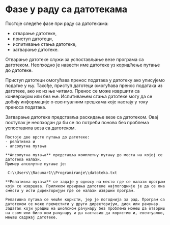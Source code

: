 # Фазе у раду са датотекама

Постоје следеће фазе при раду са датотекама:
- отварање датотеке,
- приступ датотеци,
- испитивање стања датотеке,
- затварање датотеке.

Отварање датотеке служи за успостављање везе програма са датотеком. Неопходно је навести име датотеке уз коришћење путање до датотеке. 

Приступ датотеци омогућава пренос података у датотеку ако уписујемо податке у њу. Такође, приступ датотеци омогућава пренос података из датотеке, ако их из ње читамо. Пренос се може извршити са конверзијом или без ње. 
Испитивањем стања датотеке могу да се добију информације о евентуалним грешкама које настају у току преноса података.

Затварање датотеке представља раскидање везе са датотеком. Овај поступак је неопходан да би се по потреби поново без проблема успоставила веза са датотеком.

```{infonote}
Постоје две врсте путања до датотеке:
- релативна и
- апсолутна путања

**Апсолутна путања** представља комплетну путању до места на којој се датотека налази.
Пример апсолутне путање је:

 C:\\Users\\Rаcunar1\\Programiranje\\datoteka.txt 

**Релативна путања** се задаје у односу на место где се налази програм који се извршава. Приликом креирања датотеке најпогодније је да се она смести у исти директоријум где се налази извршни програм.

Релативна путања се чешће користи, јер је погоднија за рад. Програм са датотеком се може преместити у други директоријум, диск или рачунар. Задатак који урадиш на школском рачунару без проблема можеш да отвориш на свом или било ком рачунару и да наставиш да користиш и, евентуално, мењаш садржај датотеке.
```
